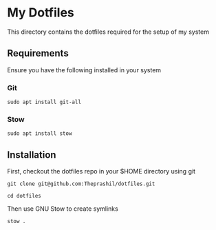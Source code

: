 # My Dotfiles

This directory contains the dotfiles required for the setup of my system

## Requirements

Ensure you have the following installed in your system

### Git

```
sudo apt install git-all
```

### Stow

```
sudo apt install stow
```

## Installation

First, checkout the dotfiles repo in your $HOME directory using git

```
git clone git@github.com:Theprashil/dotfiles.git
```

```
cd dotfiles
```

Then use GNU Stow to create symlinks

```
stow .
```


